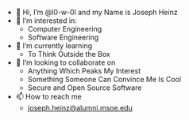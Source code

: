 - 👋 Hi, I’m @l0-w-0l and my Name is Joseph Heinz
- 👀 I’m interested in:
  - Computer Engineering
  - Software Engineering
- 🌱 I’m currently learning
  - To Think Outside the Box
- 💞️ I’m looking to collaborate on
  - Anything Which Peaks My Interest
  - Something Someone Can Convince Me Is Cool
  - Secure and Open Source Software
- 📫 How to reach me
  - joseph.heinz@alumni.msoe.edu

<!---
l0-w-0l/l0-w-0l is a ✨ special ✨ repository because its `README.md` (this file) appears on your GitHub profile.
You can click the Preview link to take a look at your changes.
--->
